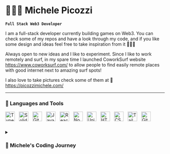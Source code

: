 # 🏄🏼‍♂️ Michele Picozzi

**`Full Stack Web3 Developer`**

I am a full-stack developer currently building games on Web3. You can check some of my repos and have a look through my code, and if you like some design and ideas feel free to take inspiration from it 👨🏼‍💻

Always open to new ideas and I like to experiment. Since I like to work remotely and surf, in my spare time I launched CoworkSurf website https://www.coworksurf.com/ to allow people to find easily remote places with good internet next to amazing surf spots!

I also love to take pictures check some of them at 📸 https://picozzimichele.com/

---

### 👾 Languages and Tools
<img align="left" alt="TypeScript" width="30px" style="padding-right:10px;" src="https://cdn.jsdelivr.net/gh/devicons/devicon/icons/typescript/typescript-plain.svg" />
<img align="left" alt="Solidity" width="30px" style="padding-right:10px;" src="https://cdn.jsdelivr.net/gh/devicons/devicon/icons/solidity/solidity-original.svg" />
<img align="left" alt="Git" width="30px" style="padding-right:10px;" src="https://cdn.jsdelivr.net/gh/devicons/devicon/icons/git/git-original.svg" />
<img align="left" alt="JavaScript" width="30px" style="padding-right:10px;" src="https://cdn.jsdelivr.net/gh/devicons/devicon/icons/javascript/javascript-plain.svg" />
<img align="left" alt="React" width="30px" style="padding-right:10px;" src="https://cdn.jsdelivr.net/gh/devicons/devicon/icons/react/react-original.svg" />
<img align="left" alt="NodeJS" width="30px" style="padding-right:10px;" src="https://cdn.jsdelivr.net/gh/devicons/devicon/icons/nodejs/nodejs-original.svg" />
<img align="left" alt="Unity" width="30px" style="padding-right:10px;" src="https://cdn.jsdelivr.net/gh/devicons/devicon/icons/unity/unity-original.svg" />
<img align="left" alt="HTML" width="30px" style="padding-right:10px;" src="https://cdn.jsdelivr.net/gh/devicons/devicon/icons/html5/html5-plain.svg" />
<img align="left" alt="CSS" width="30px" style="padding-right:10px;" src="https://cdn.jsdelivr.net/gh/devicons/devicon/icons/css3/css3-plain.svg" />
<img align="left" alt="Tailwind" width="30px" style="padding-right:10px;" src="https://cdn.jsdelivr.net/gh/devicons/devicon/icons/tailwindcss/tailwindcss-plain.svg" />
<img align="left" alt="GitHub" width="30px" style="padding-right:10px;" src="https://cdn.jsdelivr.net/gh/devicons/devicon/icons/github/github-original.svg" />
<br />

#

<details>
 <summary><h3>🦦 Michele's Coding Journey</h3></summary>
 My name is Michele Picozzi and I am a front-end developer and photographer. I grew up in Milan, Italy and graduated with a Bachelor’s degree in International Economics from Bocconi University in 2015. I've loved technology for as long as I can remember. 

After I graduated college, I moved to Dublin, Ireland to start my career in Microsoft. Since moving, I’ve worked in 3 different countries and 5 different teams until I became an Executive in Tokyo, Japan where I have lived for over 4 years and learned Japanese.

Had a knack for coding and building things, that is why on the side I cultivated this passion learning front end development with React, JSX and C# for Unity.

I have been independent ever since.

I am currently living in Tokyo and travel all over for work about 60% of the time.

<!--
**picozzimichele/picozzimichele** is a ✨ _special_ ✨ repository because its `README.md` (this file) appears on your GitHub profile.

Here are some ideas to get you started:

- 🔭 I’m currently working on ...
- 🌱 I’m currently learning ...
- 👯 I’m looking to collaborate on ...
- 🤔 I’m looking for help with ...
- 💬 Ask me about ...
- 📫 How to reach me: ...
- 😄 Pronouns: ...
- ⚡ Fun fact: ...
-->
